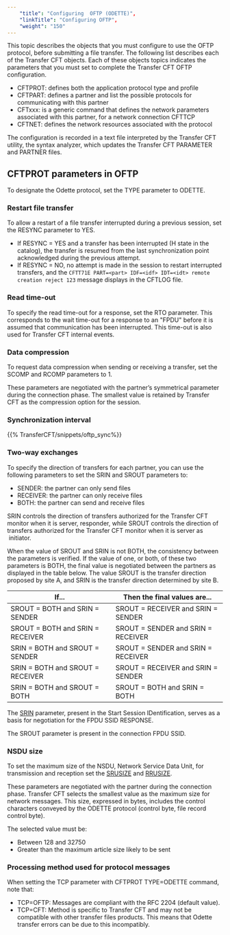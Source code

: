 ```yaml
---
    "title": "Configuring  OFTP (ODETTE)",
    "linkTitle": "Configuring OFTP",
    "weight": "150"
---
```

This topic describes the objects
that you must configure to use the OFTP protocol, before submitting a file transfer. The following list describes
each of the Transfer CFT objects. Each of these objects topics indicates
the parameters that you must set to complete the Transfer CFT OFTP configuration.

- CFTPROT: defines
    both the application protocol type and profile
- CFTPART: defines
    a partner and list the possible protocols for communicating with this
    partner
- CFTxxx: is a generic
    command that defines the network parameters associated with this partner,
    for a network connection CFTTCP
- CFTNET: defines
    the network resources associated with the protocol

The configuration is recorded in a text file interpreted by the Transfer
CFT utility, the syntax analyzer, which updates the Transfer CFT PARAMETER
and PARTNER files.

<span id="CFTPROT_parameters_in_OFTP"></span>

CFTPROT parameters in OFTP
--------------------------

To designate the Odette protocol, set the TYPE parameter to ODETTE.

<span id="Restart_file_transfer"></span>

### Restart file transfer

To allow a restart of a file transfer interrupted during a previous
session, set the RESYNC parameter to YES.

- If RESYNC = YES and a transfer has been interrupted (H state in the
    catalog), the transfer is resumed from the last synchronization point
    acknowledged during the previous attempt.
- If RESYNC = NO, no attempt is made in the session to restart interrupted
    transfers, and the `CFTT71E PART=<part> IDF=<idf> IDT=<idt> remote creation reject 123` message displays in the CFTLOG file.

<span id="Read_time_out"></span>

### Read time-out

To specify the read time-out for a response, set the RTO parameter. This corresponds to the wait time-out for a response to an "FPDU"
before it is assumed that communication has been interrupted. This time-out
is also used for Transfer CFT internal events.

<span id="Data_compression"></span>

### Data compression

To request data compression when sending or receiving a transfer, set
the SCOMP and RCOMP parameters to 1.

These parameters are negotiated with the partner’s symmetrical parameter
during the connection phase. The smallest value is retained by Transfer
CFT as the compression option for the session.

<span id="Synchronization_interval"></span>

### Synchronization interval

{{% TransferCFT/snippets/oftp_sync%}}
<span id="Two_way_exchanges"></span>

### Two-way exchanges

To specify the direction of transfers for each partner, you can use
the following parameters to set the SRIN and SROUT parameters to:

- SENDER: the partner
    can only send files
- RECEIVER: the partner
    can only receive files
- BOTH: the partner
    can send and receive files

SRIN controls the direction of transfers authorized for the Transfer
CFT monitor when it is server, responder, while SROUT controls the direction
of transfers authorized for the Transfer CFT monitor when it is server
as  initiator.

When the value of SROUT and SRIN is not BOTH, the consistency between
the parameters is verified. If the value of one, or both, of these two
parameters is BOTH, the final value is negotiated between the partners
as displayed in the table below. The value SROUT is the transfer direction
proposed by site A, and SRIN is the transfer direction determined by site
B.


| If... | Then the final values are... |
| --- | --- |
| SROUT = BOTH and SRIN = SENDER | SROUT = RECEIVER and SRIN = SENDER |
| SROUT = BOTH and SRIN = RECEIVER | SROUT = SENDER and SRIN = RECEIVER |
| SRIN = BOTH and SROUT = SENDER | SROUT = SENDER and SRIN = RECEIVER |
| SRIN = BOTH and SROUT = RECEIVER | SROUT = RECEIVER and SRIN = SENDER |
| SRIN = BOTH and SROUT = BOTH | SROUT = BOTH and SRIN = BOTH |


The [SRIN](../../../c_intro_userinterfaces/command_summary/parameter_intro/srin) parameter,
present in the Start Session IDentification, serves as a basis for negotiation
for the FPDU SSID RESPONSE.

The SROUT parameter is present in the connection FPDU SSID.

<span id="NSDU_size"></span>

### NSDU size

To set the maximum size of the NSDU, Network
Service Data
Unit, for transmission and reception
set the [SRUSIZE](../../../c_intro_userinterfaces/command_summary/parameter_intro/srusize)
and [RRUSIZE](../../../c_intro_userinterfaces/command_summary/parameter_intro/rrusize).

These parameters are negotiated with the partner during the connection
phase. Transfer CFT selects the smallest value as the maximum size for
network messages. This size, expressed in bytes, includes the control
characters conveyed by the ODETTE protocol (control byte, file record
control byte).

The selected value must be:

- Between 128 and 32750
- Greater than the
    maximum article size likely to be sent

### Processing method used for protocol messages

When setting the TCP parameter with CFTPROT TYPE=ODETTE command, note that:

- TCP=OFTP: Messages are compliant with the RFC 2204 (default value).
- TCP=CFT: Method is specific to Transfer CFT and may not be compatible with other transfer files products. This means that Odette transfer errors can be due to this incompatibly.
